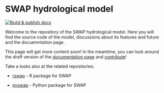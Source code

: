 # SWAP hydrological model

[![Build & publish docs](https://github.com/SWAP-model/swap/actions/workflows/deploy_docs.yaml/badge.svg)](https://github.com/SWAP-model/swap/actions/workflows/deploy_docs.yaml)

Welcome to the repository of the SWAP hydrological model. Here you will find the source code of the model, discussions about its features and future and the docuemntation page.

This page will get more content soon! In the meantime, you can look around the draft version of the [documentation page](swap-model.github.io/swap/) and [contribute](./docs/docs/CONTRIBUTING.md)!

Take a looks also at the related repositories:

- [rswap](https://github.com/moritzshore/rswap) - R package for SWAP

- [pyswap](https://github.com/zawadzkim/pySWAP) - Python package for SWAP

